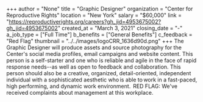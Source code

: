 +++
author = "None"
title = "Graphic Designer"
organization = "Center for Reproductive Rights"
location = "New York"
salary = "$60,000"
link = "https://reproductiverights.org/careers?gh_jid=4953675002?gh_jid=4953675002"
created_at = "March 3, 2021"
closing_date = "-"
a_job_type = ["Full Time"]
b_benefits = ["General Benefits"]
c_feedback = "Red Flag"
thumbnail = "../../images/logoCRR_1636d90d.png"
+++
The Graphic Designer will produce assets and source photography for the Center's social media profiles, email campaigns and website content. This person is a self-starter and one who is reliable and agile in the face of rapid response needs--as well as open to feedback and collaboration. This person should also be a creative, organized, detail-oriented, independent individual with a sophisticated aesthetic who is able to work in a fast-paced, high performing, and dynamic work environment.  RED FLAG: We've received complaints about management at this workplace.